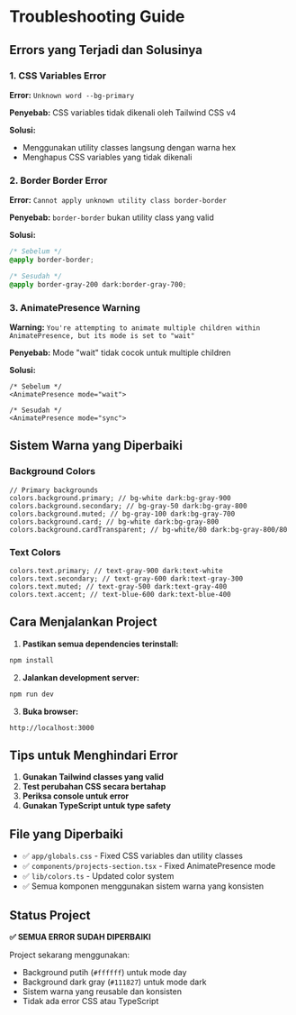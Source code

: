 # Troubleshooting Guide

## Errors yang Terjadi dan Solusinya

### 1. **CSS Variables Error**

**Error:** `Unknown word --bg-primary`

**Penyebab:** CSS variables tidak dikenali oleh Tailwind CSS v4

**Solusi:**

- Menggunakan utility classes langsung dengan warna hex
- Menghapus CSS variables yang tidak dikenali

### 2. **Border Border Error**

**Error:** `Cannot apply unknown utility class border-border`

**Penyebab:** `border-border` bukan utility class yang valid

**Solusi:**

```css
/* Sebelum */
@apply border-border;

/* Sesudah */
@apply border-gray-200 dark:border-gray-700;
```

### 3. **AnimatePresence Warning**

**Warning:** `You're attempting to animate multiple children within AnimatePresence, but its mode is set to "wait"`

**Penyebab:** Mode "wait" tidak cocok untuk multiple children

**Solusi:**

```tsx
/* Sebelum */
<AnimatePresence mode="wait">

/* Sesudah */
<AnimatePresence mode="sync">
```

## Sistem Warna yang Diperbaiki

### Background Colors

```tsx
// Primary backgrounds
colors.background.primary; // bg-white dark:bg-gray-900
colors.background.secondary; // bg-gray-50 dark:bg-gray-800
colors.background.muted; // bg-gray-100 dark:bg-gray-700
colors.background.card; // bg-white dark:bg-gray-800
colors.background.cardTransparent; // bg-white/80 dark:bg-gray-800/80
```

### Text Colors

```tsx
colors.text.primary; // text-gray-900 dark:text-white
colors.text.secondary; // text-gray-600 dark:text-gray-300
colors.text.muted; // text-gray-500 dark:text-gray-400
colors.text.accent; // text-blue-600 dark:text-blue-400
```

## Cara Menjalankan Project

1. **Pastikan semua dependencies terinstall:**

```bash
npm install
```

2. **Jalankan development server:**

```bash
npm run dev
```

3. **Buka browser:**

```
http://localhost:3000
```

## Tips untuk Menghindari Error

1. **Gunakan Tailwind classes yang valid**
2. **Test perubahan CSS secara bertahap**
3. **Periksa console untuk error**
4. **Gunakan TypeScript untuk type safety**

## File yang Diperbaiki

- ✅ `app/globals.css` - Fixed CSS variables dan utility classes
- ✅ `components/projects-section.tsx` - Fixed AnimatePresence mode
- ✅ `lib/colors.ts` - Updated color system
- ✅ Semua komponen menggunakan sistem warna yang konsisten

## Status Project

**✅ SEMUA ERROR SUDAH DIPERBAIKI**

Project sekarang menggunakan:

- Background putih (`#ffffff`) untuk mode day
- Background dark gray (`#111827`) untuk mode dark
- Sistem warna yang reusable dan konsisten
- Tidak ada error CSS atau TypeScript
